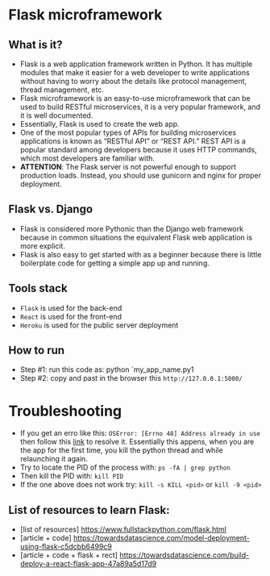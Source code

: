# Flask microframework

## What is it?
- Flask is a web application framework written in Python. It has multiple modules that make it easier for a web developer to write applications without having to worry about the details like protocol management, thread management, etc.
- Flask microframework is an easy-to-use microframework that can be used to build RESTful microservices, it is a very popular framework, and it is well documented.
- Essentially, Flask is used to create the web app.
- One of the most popular types of APIs for building microservices applications is known as “RESTful API” or “REST API.” REST API is a popular standard among developers because it uses HTTP commands, which most developers are familiar with.
- **ATTENTION**: The Flask server is not powerful enough to support production loads. Instead, you should use gunicorn and nginx for proper deployment.

## Flask vs. Django
- Flask is considered more Pythonic than the Django web framework because in common situations the equivalent Flask web application is more explicit.
- Flask is also easy to get started with as a beginner because there is little boilerplate code for getting a simple app up and running.

## Tools stack
- `Flask` is used for the back-end
- `React` is used for the front-end
- `Heroku` is used for the public server deployment

## How to run
- Step #1: run this code as: python `my_app_name.py1
- Step #2: copy and past in the browser this `http://127.0.0.1:5000/`

# Troubleshooting
- If you get an erro like this: `OSError: [Errno 48] Address already in use` then follow this [link](https://ishaileshmishra.medium.com/the-python-flask-problem-socket-error-errno-48-address-already-in-use-4d074847587e) to resolve it. Essentially this appens, when you are the app for the first time, you kill the python thread and while relaunching it again.
- Try to locate the PID of the process with: `ps -fA | grep python`
- Then kill the PID with: `kill PID`
- If the one above does not work try: `kill -s KILL <pid>` or `kill -9 <pid>`

## List of resources to learn Flask:
- [list of resources] https://www.fullstackpython.com/flask.html
- [article + code] https://towardsdatascience.com/model-deployment-using-flask-c5dcbb6499c9
- [article + code + flask + rect] https://towardsdatascience.com/build-deploy-a-react-flask-app-47a89a5d17d9
 
